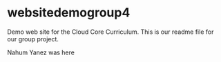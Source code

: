# websitedemogroup4
Demo web site for the Cloud Core Curriculum. 
This is our readme file for our group project.


Nahum Yanez was here
